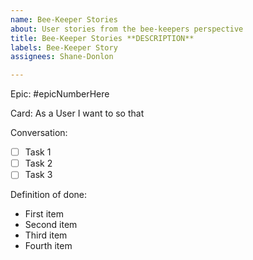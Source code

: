 ```yaml
---
name: Bee-Keeper Stories
about: User stories from the bee-keepers perspective
title: Bee-Keeper Stories **DESCRIPTION**
labels: Bee-Keeper Story
assignees: Shane-Donlon

---
```


Epic: #epicNumberHere

Card:
As a User I want to <CAPABILITY> so that <BENEFIT>


Conversation:
- [ ] Task 1
- [ ] Task 2
- [ ] Task 3

Definition of done:
- First item
- Second item
- Third item
- Fourth item
